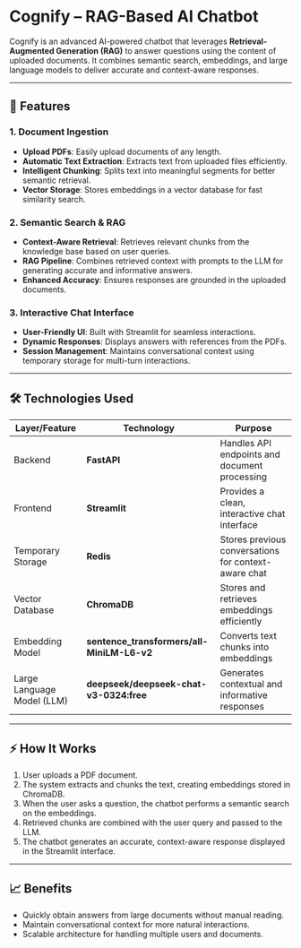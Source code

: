 # Cognify – RAG-Based AI Chatbot

Cognify is an advanced AI-powered chatbot that leverages **Retrieval-Augmented Generation (RAG)** to answer questions using the content of uploaded documents. It combines semantic search, embeddings, and large language models to deliver accurate and context-aware responses.

---

## 🚀 Features

### **1. Document Ingestion**

* **Upload PDFs**: Easily upload documents of any length.
* **Automatic Text Extraction**: Extracts text from uploaded files efficiently.
* **Intelligent Chunking**: Splits text into meaningful segments for better semantic retrieval.
* **Vector Storage**: Stores embeddings in a vector database for fast similarity search.

### **2. Semantic Search & RAG**

* **Context-Aware Retrieval**: Retrieves relevant chunks from the knowledge base based on user queries.
* **RAG Pipeline**: Combines retrieved context with prompts to the LLM for generating accurate and informative answers.
* **Enhanced Accuracy**: Ensures responses are grounded in the uploaded documents.

### **3. Interactive Chat Interface**

* **User-Friendly UI**: Built with Streamlit for seamless interactions.
* **Dynamic Responses**: Displays answers with references from the PDFs.
* **Session Management**: Maintains conversational context using temporary storage for multi-turn interactions.

---

## 🛠 Technologies Used

| Layer/Feature              | Technology                                  | Purpose                                              |
| -------------------------- | ------------------------------------------- | ---------------------------------------------------- |
| Backend                    | **FastAPI**                                 | Handles API endpoints and document processing        |
| Frontend                   | **Streamlit**                               | Provides a clean, interactive chat interface         |
| Temporary Storage          | **Redis**                                   | Stores previous conversations for context-aware chat |
| Vector Database            | **ChromaDB**                                | Stores and retrieves embeddings efficiently          |
| Embedding Model            | **sentence\_transformers/all-MiniLM-L6-v2** | Converts text chunks into embeddings                 |
| Large Language Model (LLM) | **deepseek/deepseek-chat-v3-0324\:free**    | Generates contextual and informative responses       |

---

## ⚡ How It Works

1. User uploads a PDF document.
2. The system extracts and chunks the text, creating embeddings stored in ChromaDB.
3. When the user asks a question, the chatbot performs a semantic search on the embeddings.
4. Retrieved chunks are combined with the user query and passed to the LLM.
5. The chatbot generates an accurate, context-aware response displayed in the Streamlit interface.

---

## 📈 Benefits

* Quickly obtain answers from large documents without manual reading.
* Maintain conversational context for more natural interactions.
* Scalable architecture for handling multiple users and documents.

